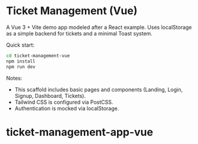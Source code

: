 # Ticket Management (Vue)

A Vue 3 + Vite demo app modeled after a React example. Uses localStorage as a simple backend for tickets and a minimal Toast system.

Quick start:

```bash
cd ticket-management-vue
npm install
npm run dev
```

Notes:

- This scaffold includes basic pages and components (Landing, Login, Signup, Dashboard, Tickets).
- Tailwind CSS is configured via PostCSS.
- Authentication is mocked via localStorage.
# ticket-management-app-vue
